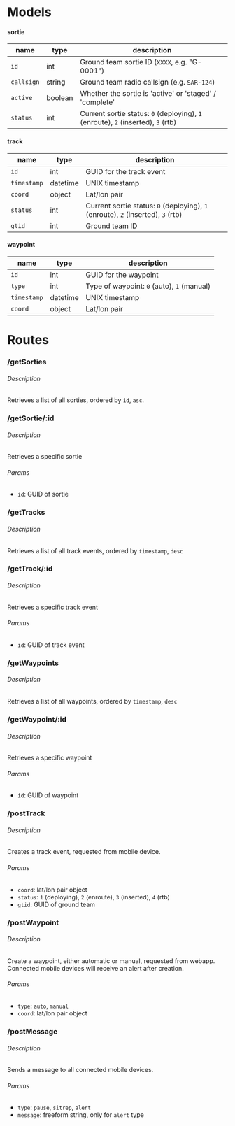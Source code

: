 # Models

#### sortie

| name			| type		| description	|
| ---				| ---			| ---				|
| `id`			| int		| Ground team sortie ID (`XXXX`, e.g. "G-0001")
| `callsign`	| string	| Ground team radio callsign (e.g. `SAR-124`)
| `active`		| boolean	| Whether the sortie is 'active' or 'staged' / 'complete'
| `status`		| int		| Current sortie status: `0` (deploying), `1` (enroute), `2` (inserted), `3` (rtb)

#### track

| name			| type		| description	|
| ---				| ---			| ---				|
| `id`			| int		| GUID for the track event
| `timestamp`	| datetime	| UNIX timestamp
| `coord`		| object	| Lat/lon pair
| `status`		| int		| Current sortie status: `0` (deploying), `1` (enroute), `2` (inserted), `3` (rtb)
| `gtid`		| int	| Ground team ID

#### waypoint

| name			| type		| description	|
| ---				| ---			| ---				|
| `id`			| int		| GUID for the waypoint
| `type`		| int		| Type of waypoint: `0` (auto), `1` (manual)
| `timestamp`	| datetime	| UNIX timestamp
| `coord`		| object	| Lat/lon pair

# Routes

### /getSorties
###### Description
Retrieves a list of all sorties, ordered by `id`, `asc`.

### /getSortie/:id
###### Description
Retrieves a specific sortie
###### Params
* `id`: GUID of sortie

### /getTracks
###### Description
Retrieves a list of all track events, ordered by `timestamp`, `desc`

### /getTrack/:id
###### Description
Retrieves a specific track event
###### Params
* `id`: GUID of track event

### /getWaypoints
###### Description
Retrieves a list of all waypoints, ordered by `timestamp`, `desc`

### /getWaypoint/:id
###### Description
Retrieves a specific waypoint
###### Params
* `id`: GUID of waypoint

### /postTrack
###### Description
Creates a track event, requested from mobile device.
###### Params
* `coord`: lat/lon pair object
* `status`: `1` (deploying), `2` (enroute), `3` (inserted), `4` (rtb)
* `gtid`: GUID of ground team

### /postWaypoint
###### Description
Create a waypoint, either automatic or manual, requested from webapp. Connected mobile devices will receive an alert after creation.
###### Params
* `type`: `auto`, `manual`
* `coord`: lat/lon pair object

### /postMessage
###### Description
Sends a message to all connected mobile devices.
###### Params
* `type`: `pause`, `sitrep`, `alert`
* `message`: freeform string, only for `alert` type
